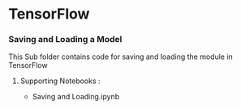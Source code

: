 # TensorFlow

### Saving and Loading a Model

This Sub folder contains code for saving and loading the module in TensorFlow

1. Supporting Notebooks :

    - Saving and Loading.ipynb
